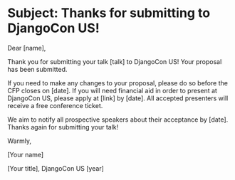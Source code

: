 # Subject: Thanks for submitting to DjangoCon US! 

Dear [name], 

Thank you for submitting your talk [talk] to DjangoCon US! Your proposal has been submitted. 

If you need to make any changes to your proposal, please do so before the CFP closes on [date]. If you will need financial aid in order to present at DjangoCon US, please apply at [link] by [date]. All accepted presenters will receive a free conference ticket. 

We aim to notify all prospective speakers about their acceptance by [date]. Thanks again for submitting your talk! 

Warmly, 

[Your name] 

[Your title], DjangoCon US [year] 

